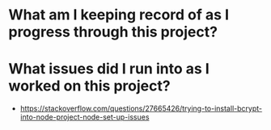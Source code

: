 # What am I keeping record of as I progress through this project?

# What issues did I run into as I worked on this project?
- https://stackoverflow.com/questions/27665426/trying-to-install-bcrypt-into-node-project-node-set-up-issues
